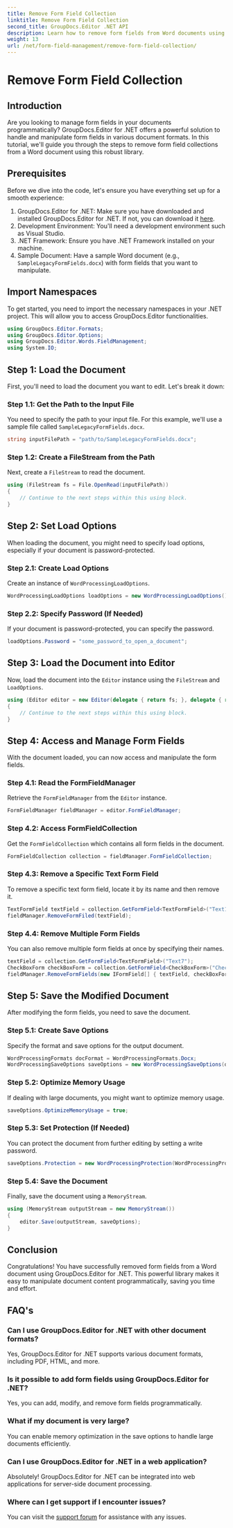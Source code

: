 ```yaml
---
title: Remove Form Field Collection
linktitle: Remove Form Field Collection
second_title: GroupDocs.Editor .NET API
description: Learn how to remove form fields from Word documents using GroupDocs.Editor for .NET with this step-by-step guide. Ideal for developers.
weight: 13
url: /net/form-field-management/remove-form-field-collection/
---
```


# Remove Form Field Collection

## Introduction
Are you looking to manage form fields in your documents programmatically? GroupDocs.Editor for .NET offers a powerful solution to handle and manipulate form fields in various document formats. In this tutorial, we'll guide you through the steps to remove form field collections from a Word document using this robust library. 
## Prerequisites
Before we dive into the code, let's ensure you have everything set up for a smooth experience:
1. GroupDocs.Editor for .NET: Make sure you have downloaded and installed GroupDocs.Editor for .NET. If not, you can download it [here](https://releases.groupdocs.com/editor/net/).
2. Development Environment: You'll need a development environment such as Visual Studio.
3. .NET Framework: Ensure you have .NET Framework installed on your machine.
4. Sample Document: Have a sample Word document (e.g., `SampleLegacyFormFields.docx`) with form fields that you want to manipulate.

## Import Namespaces
To get started, you need to import the necessary namespaces in your .NET project. This will allow you to access GroupDocs.Editor functionalities.
```csharp
using GroupDocs.Editor.Formats;
using GroupDocs.Editor.Options;
using GroupDocs.Editor.Words.FieldManagement;
using System.IO;
```
## Step 1: Load the Document
First, you'll need to load the document you want to edit. Let's break it down:
### Step 1.1: Get the Path to the Input File
You need to specify the path to your input file. For this example, we'll use a sample file called `SampleLegacyFormFields.docx`.
```csharp
string inputFilePath = "path/to/SampleLegacyFormFields.docx";
```
### Step 1.2: Create a FileStream from the Path
Next, create a `FileStream` to read the document.
```csharp
using (FileStream fs = File.OpenRead(inputFilePath))
{
    // Continue to the next steps within this using block.
}
```
## Step 2: Set Load Options
When loading the document, you might need to specify load options, especially if your document is password-protected.
### Step 2.1: Create Load Options
Create an instance of `WordProcessingLoadOptions`.
```csharp
WordProcessingLoadOptions loadOptions = new WordProcessingLoadOptions();
```
### Step 2.2: Specify Password (If Needed)
If your document is password-protected, you can specify the password.
```csharp
loadOptions.Password = "some_password_to_open_a_document";
```
## Step 3: Load the Document into Editor
Now, load the document into the `Editor` instance using the `FileStream` and `LoadOptions`.
```csharp
using (Editor editor = new Editor(delegate { return fs; }, delegate { return loadOptions; }))
{
    // Continue to the next steps within this using block.
}
```
## Step 4: Access and Manage Form Fields
With the document loaded, you can now access and manipulate the form fields.
### Step 4.1: Read the FormFieldManager
Retrieve the `FormFieldManager` from the `Editor` instance.
```csharp
FormFieldManager fieldManager = editor.FormFieldManager;
```
### Step 4.2: Access FormFieldCollection
Get the `FormFieldCollection` which contains all form fields in the document.
```csharp
FormFieldCollection collection = fieldManager.FormFieldCollection;
```
### Step 4.3: Remove a Specific Text Form Field
To remove a specific text form field, locate it by its name and then remove it.
```csharp
TextFormField textField = collection.GetFormField<TextFormField>("Text1");
fieldManager.RemoveFormFiled(textField);
```
### Step 4.4: Remove Multiple Form Fields
You can also remove multiple form fields at once by specifying their names.
```csharp
textField = collection.GetFormField<TextFormField>("Text7");
CheckBoxForm checkBoxForm = collection.GetFormField<CheckBoxForm>("Check2");
fieldManager.RemoveFormFields(new IFormField[] { textField, checkBoxForm });
```
## Step 5: Save the Modified Document
After modifying the form fields, you need to save the document.
### Step 5.1: Create Save Options
Specify the format and save options for the output document.
```csharp
WordProcessingFormats docFormat = WordProcessingFormats.Docx;
WordProcessingSaveOptions saveOptions = new WordProcessingSaveOptions(docFormat);
```
### Step 5.2: Optimize Memory Usage
If dealing with large documents, you might want to optimize memory usage.
```csharp
saveOptions.OptimizeMemoryUsage = true;
```
### Step 5.3: Set Protection (If Needed)
You can protect the document from further editing by setting a write password.
```csharp
saveOptions.Protection = new WordProcessingProtection(WordProcessingProtectionType.AllowOnlyFormFields, "write_password");
```
### Step 5.4: Save the Document
Finally, save the document using a `MemoryStream`.
```csharp
using (MemoryStream outputStream = new MemoryStream())
{
    editor.Save(outputStream, saveOptions);
}
```

## Conclusion
Congratulations! You have successfully removed form fields from a Word document using GroupDocs.Editor for .NET. This powerful library makes it easy to manipulate document content programmatically, saving you time and effort.
## FAQ's
### Can I use GroupDocs.Editor for .NET with other document formats?
Yes, GroupDocs.Editor for .NET supports various document formats, including PDF, HTML, and more.
### Is it possible to add form fields using GroupDocs.Editor for .NET?
Yes, you can add, modify, and remove form fields programmatically.
### What if my document is very large?
You can enable memory optimization in the save options to handle large documents efficiently.
### Can I use GroupDocs.Editor for .NET in a web application?
Absolutely! GroupDocs.Editor for .NET can be integrated into web applications for server-side document processing.
### Where can I get support if I encounter issues?
You can visit the [support forum](https://forum.groupdocs.com/c/editor/20) for assistance with any issues.

